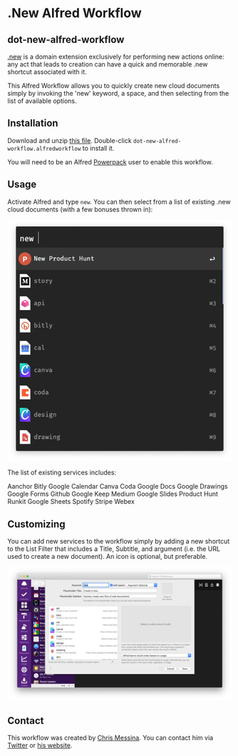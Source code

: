 # .New Alfred Workflow
## dot-new-alfred-workflow

[.new](https://whats.new/) is a domain extension exclusively for performing new actions online: any act that leads to creation can have a quick and memorable .new shortcut associated with it.

This Alfred Workflow allows you to quickly create new cloud documents simply by invoking the 'new' keyword, a space, and then selecting from the list of available options.

## Installation

Download and unzip [this file](./dot-new-alfred-workflow.zip). Double-click `dot-new-alfred-workflow.alfredworkflow` to install it.

You will need to be an Alfred [Powerpack](https://www.alfredapp.com/powerpack/) user to enable this workflow.

## Usage

Activate Alfred and type `new`. You can then select from a list of existing .new cloud documents (with a few bonuses thrown in):

<img src="./assets/images/preview.png">

The list of existing services includes:

Aanchor
Bitly
Google Calendar
Canva
Coda
Google Docs
Google Drawings
Google Forms
Github
Google Keep
Medium
Google Slides
Product Hunt
Runkit
Google Sheets
Spotify
Stripe
Webex

## Customizing

You can add new services to the workflow simply by adding a new shortcut to the List Filter that includes a Title, Subtitle, and argument (i.e. the URL used to create a new document). An icon is optional, but preferable.

<img src="./assets/images/workflow-ui.png">

## Contact

This workflow was created by [Chris Messina](https://chrismessina.me). You can contact him via [Twitter](https://twitter.com/@chrismessina) or [his website](https://chrismessina.me/contact).
